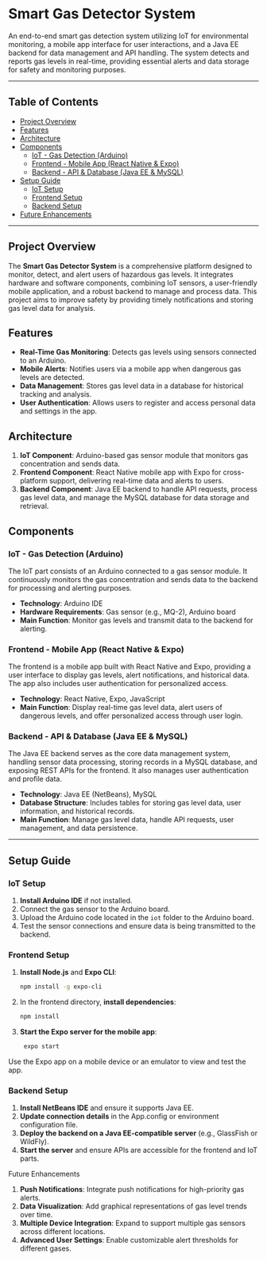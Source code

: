 # Smart Gas Detector System

An end-to-end smart gas detection system utilizing IoT for environmental monitoring, a mobile app interface for user interactions, and a Java EE backend for data management and API handling. The system detects and reports gas levels in real-time, providing essential alerts and data storage for safety and monitoring purposes.

---

## Table of Contents
- [Project Overview](#project-overview)
- [Features](#features)
- [Architecture](#architecture)
- [Components](#components)
  - [IoT - Gas Detection (Arduino)](#iot---gas-detection-arduino)
  - [Frontend - Mobile App (React Native & Expo)](#frontend---mobile-app-react-native--expo)
  - [Backend - API & Database (Java EE & MySQL)](#backend---api--database-java-ee--mysql)
- [Setup Guide](#setup-guide)
  - [IoT Setup](#iot-setup)
  - [Frontend Setup](#frontend-setup)
  - [Backend Setup](#backend-setup)
- [Future Enhancements](#future-enhancements)

---

## Project Overview
The **Smart Gas Detector System** is a comprehensive platform designed to monitor, detect, and alert users of hazardous gas levels. It integrates hardware and software components, combining IoT sensors, a user-friendly mobile application, and a robust backend to manage and process data. This project aims to improve safety by providing timely notifications and storing gas level data for analysis.

## Features
- **Real-Time Gas Monitoring**: Detects gas levels using sensors connected to an Arduino.
- **Mobile Alerts**: Notifies users via a mobile app when dangerous gas levels are detected.
- **Data Management**: Stores gas level data in a database for historical tracking and analysis.
- **User Authentication**: Allows users to register and access personal data and settings in the app.

## Architecture
1. **IoT Component**: Arduino-based gas sensor module that monitors gas concentration and sends data.
2. **Frontend Component**: React Native mobile app with Expo for cross-platform support, delivering real-time data and alerts to users.
3. **Backend Component**: Java EE backend to handle API requests, process gas level data, and manage the MySQL database for data storage and retrieval.

## Components

### IoT - Gas Detection (Arduino)
The IoT part consists of an Arduino connected to a gas sensor module. It continuously monitors the gas concentration and sends data to the backend for processing and alerting purposes.

- **Technology**: Arduino IDE
- **Hardware Requirements**: Gas sensor (e.g., MQ-2), Arduino board
- **Main Function**: Monitor gas levels and transmit data to the backend for alerting.

### Frontend - Mobile App (React Native & Expo)
The frontend is a mobile app built with React Native and Expo, providing a user interface to display gas levels, alert notifications, and historical data. The app also includes user authentication for personalized access.

- **Technology**: React Native, Expo, JavaScript
- **Main Function**: Display real-time gas level data, alert users of dangerous levels, and offer personalized access through user login.

  
### Backend - API & Database (Java EE & MySQL)
The Java EE backend serves as the core data management system, handling sensor data processing, storing records in a MySQL database, and exposing REST APIs for the frontend. It also manages user authentication and profile data.

- **Technology**: Java EE (NetBeans), MySQL
- **Database Structure**: Includes tables for storing gas level data, user information, and historical records.
- **Main Function**: Manage gas level data, handle API requests, user management, and data persistence.

---

## Setup Guide

### IoT Setup
1. **Install Arduino IDE** if not installed.
2. Connect the gas sensor to the Arduino board.
3. Upload the Arduino code located in the `iot` folder to the Arduino board.
4. Test the sensor connections and ensure data is being transmitted to the backend.

### Frontend Setup
1. **Install Node.js** and **Expo CLI**:
   ```bash
   npm install -g expo-cli

2. In the frontend directory, **install dependencies**:
   ```bash
   npm install
   
3. **Start the Expo server for the mobile app**:
   ```bash
    expo start

Use the Expo app on a mobile device or an emulator to view and test the app.

### Backend Setup
1. **Install NetBeans IDE** and ensure it supports Java EE.
2. **Update connection details** in the App.config or environment configuration file.
3. **Deploy the backend on a Java EE-compatible server** (e.g., GlassFish or WildFly).
4. **Start the server** and ensure APIs are accessible for the frontend and IoT parts.

Future Enhancements
1. **Push Notifications**: Integrate push notifications for high-priority gas alerts.
2. **Data Visualization**: Add graphical representations of gas level trends over time.
3. **Multiple Device Integration**: Expand to support multiple gas sensors across different locations.
4. **Advanced User Settings**: Enable customizable alert thresholds for different gases.
